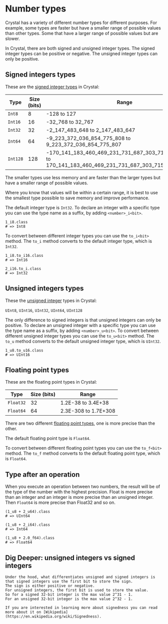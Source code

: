 # Number types

Crystal has a variety of different number types for different purposes.
For example, some types are faster but have a smaller range of possible values than other types.
Some that have a larger range of possible values but are slower.

In Crystal, there are both signed and unsigned integer types.
The signed integer types can be positive or negative.
The unsigned integer types can only be positive.

## Signed integers types

These are the [signed integer types][int] in Crystal:

| Type     | Size (bits) | Range                                                                                                       |
| -------- | ----------- | ----------------------------------------------------------------------------------------------------------- |
| `Int8`   | 8           | -128 to 127                                                                                                 |
| `Int16`  | 16          | -32_768 to 32_767                                                                                           |
| `Int32`  | 32          | -2_147_483_648 to 2_147_483_647                                                                             |
| `Int64`  | 64          | -9_223_372_036_854_775_808 to 9_223_372_036_854_775_807                                                     |
| `Int128` | 128         | -170_141_183_460_469_231_731_687_303_715_884_105_728 to 170_141_183_460_469_231_731_687_303_715_884_105_727 |

The smaller types use less memory and are faster than the larger types but have a smaller range of possible values.

Where you know that values will be within a certain range, it is best to use the smallest type possible to save memory and improve performance.

The default integer type is `Int32`.
To declare an integer with a specific type you can use the type name as a suffix, by adding `<number>_i<bit>`.

```crystal
1_i8.class
# => Int8
```

To convert between different integer types you can use the `to_i<bit>` method.
The `to_i` method converts to the default integer type, which is `Int32`.

```crystal
1_i8.to_i16.class
# => Int16

2_i16.to_i.class
# => Int32
```

## Unsigned integers types

These the [unsigned integer][uint] types in Crystal:

`UInt8`, `UInt16`, `UInt32`, `UInt64`, `UInt128`

The only difference to signed integers is that unsigned integers can only be positive.
To declare an unsigned integer with a specific type you can use the type name as a suffix, by adding `<number>_u<bit>`.
To convert between different unsigned integer types you can use the `to_u<bit>` method.
The `to_u` method converts to the default unsigned integer type, which is `UInt32`.

```crystal
1_u8.to_u16.class
# => UInt16
```

## Floating point types

These are the floating point types in Crystal:

| Type      | Size (bits) | Range                |
| --------- | ----------- | -------------------- |
| `Float32` | 32          | 1.2E-38 to 3.4E+38   |
| `Float64` | 64          | 2.3E-308 to 1.7E+308 |

There are two different [floating point types][float], one is more precise than the other.

The default floating point type is `Float64`.

To convert between different floating point types you can use the `to_f<bit>` method.
The `to_f` method converts to the default floating point type, which is `Float64`.

## Type after an operation

When you execute an operation between two numbers, the result will be of the type of the number with the highest precision.
Float is more precise than an integer and an integer is more precise than an unsigned integer.
Then `Float64` is more precise than Float32 and so on.

```crystal
(1_u8 + 2_u64).class
# => UInt64

(1_u8 + 2_i64).class
# => Int64

(1_u8 + 2.0_f64).class
# => Float64
```

## Dig Deeper: unsigned integers vs signed integers

~~~~exercism/advanced
Under the hood, what differentiates unsigned and signed integers is that signed integers use the first bit to store the sign.
The sign is either positive or negative.
For unsigned integers, the first bit is used to store the value.
So for a signed 32-bit integer is the max value 2^31 - 1.
For an unsigned 32-bit integer is the max value 2^32 - 1.

If you are interested in learning more about signedness you can read more about it on [Wikipedia](https://en.wikipedia.org/wiki/Signedness).
~~~~

[float]: https://crystal-lang.org/api/latest/Float.html
[int]: https://crystal-lang.org/api/latest/Int.html
[uint]: https://crystal-lang.org/api/latest/UInt32.html
